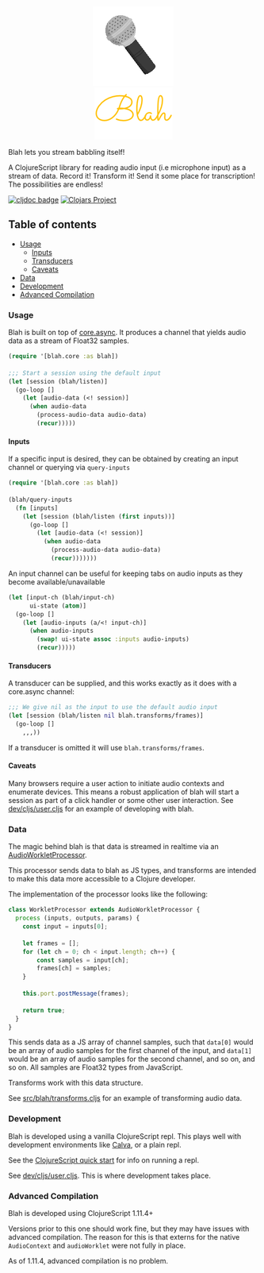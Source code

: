 <p align="center">
  <img src="mic.gif">
  <br />
  <img src="logo-text.png" alt="Blah">
</p>


Blah lets you stream babbling itself!

A ClojureScript library for reading audio input (i.e microphone input) as a stream of data. Record it! Transform it! Send it
some place for transcription! The possibilities are endless!

[![cljdoc badge](https://cljdoc.org/badge/com.github.brianium/blah)](https://cljdoc.org/d/com.github.brianium/blah/CURRENT) [![Clojars Project](https://img.shields.io/clojars/v/com.github.brianium/blah.svg)](https://clojars.org/com.github.brianium/blah)

## Table of contents

- [Usage](#usage)
  - [Inputs](#inputs)
  - [Transducers](#transducers)
  - [Caveats](#caveats)
- [Data](#data)
- [Development](#development)
- [Advanced Compilation](#advanced-compilation)

### Usage

Blah is built on top of [core.async](https://github.com/clojure/core.async). It produces a channel that yields audio data as a stream of Float32 samples.

```clojure
(require '[blah.core :as blah])

;;; Start a session using the default input
(let [session (blah/listen)]
  (go-loop []
    (let [audio-data (<! session)]
      (when audio-data
        (process-audio-data audio-data)
        (recur)))))
```

#### Inputs

If a specific input is desired, they can be obtained by creating an input channel or querying via `query-inputs`

```clojure
(require '[blah.core :as blah])

(blah/query-inputs
  (fn [inputs]
    (let [session (blah/listen (first inputs))]
      (go-loop []
        (let [audio-data (<! session)]
          (when audio-data
            (process-audio-data audio-data)
            (recur)))))))
```

An input channel can be useful for keeping tabs on audio inputs as they become available/unavailable

```clojure
(let [input-ch (blah/input-ch)
      ui-state (atom)]
  (go-loop []
    (let [audio-inputs (a/<! input-ch)]
      (when audio-inputs
        (swap! ui-state assoc :inputs audio-inputs)
        (recur)))))
```

#### Transducers

A transducer can be supplied, and this works exactly as it does with a core.async channel:

```clojure
;;; We give nil as the input to use the default audio input
(let [session (blah/listen nil blah.transforms/frames)]
  (go-loop []
    ,,,))
```

If a transducer is omitted it will use `blah.transforms/frames`.

#### Caveats

Many browsers require a user action to initiate audio contexts and enumerate devices. This means a robust application of blah will start a session as part of a click handler or some other user interaction. See [dev/cljs/user.cljs](dev/cljs/user.cljs) for an example of developing with blah.

### Data

The magic behind blah is that data is streamed in realtime via an [AudioWorkletProcessor](https://developer.mozilla.org/en-US/docs/Web/API/AudioWorkletProcessor).

This processor sends data to blah as JS types, and transforms are intended to make this data more accessible to a Clojure developer.

The implementation of the processor looks like the following:

```javascript
class WorkletProcessor extends AudioWorkletProcessor {
  process (inputs, outputs, params) {
    const input = inputs[0];

    let frames = [];
    for (let ch = 0; ch < input.length; ch++) {
        const samples = input[ch];
        frames[ch] = samples;
    }

    this.port.postMessage(frames);
    
    return true;
  }
}
```

This sends data as a JS array of channel samples, such that `data[0]` would be an array of audio samples for the first channel of the input, and `data[1]`
would be an array of audio samples for the second channel, and so on, and so on. All samples are Float32 types from JavaScript.

Transforms work with this data structure.

See [src/blah/transforms.cljs](src/blah/transforms.cljs) for an example of transforming audio data.

### Development

Blah is developed using a vanilla ClojureScript repl. This plays well with development environments like [Calva](https://calva.io/), or a plain repl.

See the [ClojureScript quick start](https://clojurescript.org/guides/quick-start) for info on running a repl. 

See [dev/cljs/user.cljs](dev/cljs/user.cljs). This is where development takes place.

### Advanced Compilation

Blah is developed using ClojureScript 1.11.4+

Versions prior to this one should work fine, but they may have issues with advanced compilation. The reason
for this is that externs for the native `AudioContext` and `audioWorklet` were not fully in place.

As of 1.11.4, advanced compilation is no problem.
